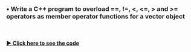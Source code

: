 ### ▪️ Write a C++ program to overload ==, !=, <, <=, > and >= operators as member operator functions for a vector object

<br/>

#### [▶️ Click here to see the code](./overload.cpp)
